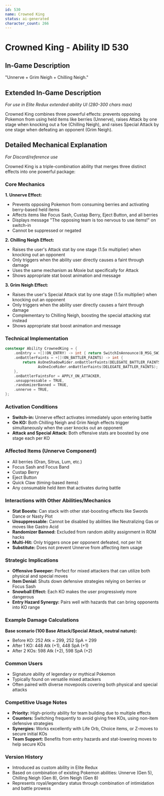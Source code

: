 ```yaml
---
id: 530
name: Crowned King
status: ai-generated
character_count: 266
---
```


# Crowned King - Ability ID 530

## In-Game Description
"Unnerve + Grim Neigh + Chilling Neigh."

## Extended In-Game Description
*For use in Elite Redux extended ability UI (280-300 chars max)*

Crowned King combines three powerful effects: prevents opposing Pokemon from using held items like berries (Unnerve), raises Attack by one stage when knocking out a foe (Chilling Neigh), and raises Special Attack by one stage when defeating an opponent (Grim Neigh).

## Detailed Mechanical Explanation
*For Discord/reference use*

Crowned King is a triple-combination ability that merges three distinct effects into one powerful package:

### Core Mechanics

**1. Unnerve Effect:**
- Prevents opposing Pokemon from consuming berries and activating berry-based held items
- Affects items like Focus Sash, Custap Berry, Eject Button, and all berries
- Displays message "The opposing team is too nervous to use items!" on switch-in
- Cannot be suppressed or negated

**2. Chilling Neigh Effect:**
- Raises the user's Attack stat by one stage (1.5x multiplier) when knocking out an opponent
- Only triggers when the ability user directly causes a faint through damage
- Uses the same mechanism as Moxie but specifically for Attack
- Shows appropriate stat boost animation and message

**3. Grim Neigh Effect:**
- Raises the user's Special Attack stat by one stage (1.5x multiplier) when knocking out an opponent  
- Only triggers when the ability user directly causes a faint through damage
- Complementary to Chilling Neigh, boosting the special attacking stat instead
- Shows appropriate stat boost animation and message

### Technical Implementation
```cpp
constexpr Ability CrownedKing = {
    .onEntry = +[](ON_ENTRY) -> int { return SwitchInAnnounce(B_MSG_SWITCHIN_CROWNEDKING); },
    .onBattlerFaints = +[](ON_BATTLER_FAINTS) -> int {
        return AsOneShadowRider.onBattlerFaints(DELEGATE_BATTLER_FAINTS) | 
               AsOneIceRider.onBattlerFaints(DELEGATE_BATTLER_FAINTS);
    },
    .onBattlerFaintsFor = APPLY_ON_ATTACKER,
    .unsuppressable = TRUE,
    .randomizerBanned = TRUE,
    .unnerve = TRUE,
};
```

### Activation Conditions
- **Switch-in:** Unnerve effect activates immediately upon entering battle
- **On KO:** Both Chilling Neigh and Grim Neigh effects trigger simultaneously when the user knocks out an opponent
- **Attack and Special Attack:** Both offensive stats are boosted by one stage each per KO

### Affected Items (Unnerve Component)
- All berries (Oran, Sitrus, Lum, etc.)
- Focus Sash and Focus Band
- Custap Berry
- Eject Button
- Quick Claw (timing-based items)
- Any consumable held item that activates during battle

### Interactions with Other Abilities/Mechanics
- **Stat Boosts:** Can stack with other stat-boosting effects like Swords Dance or Nasty Plot
- **Unsuppressable:** Cannot be disabled by abilities like Neutralizing Gas or moves like Gastro Acid  
- **Randomizer Banned:** Excluded from random ability assignment in ROM hacks
- **Multi-Hit:** Only triggers once per opponent defeated, not per hit
- **Substitute:** Does not prevent Unnerve from affecting item usage

### Strategic Implications
- **Offensive Sweeper:** Perfect for mixed attackers that can utilize both physical and special moves
- **Item Denial:** Shuts down defensive strategies relying on berries or Focus Sash
- **Snowball Effect:** Each KO makes the user progressively more dangerous
- **Entry Hazard Synergy:** Pairs well with hazards that can bring opponents into KO range

### Example Damage Calculations
**Base scenario (100 Base Attack/Special Attack, neutral nature):**
- Before KO: 252 Atk = 299, 252 SpA = 299
- After 1 KO: 448 Atk (+1), 448 SpA (+1) 
- After 2 KOs: 598 Atk (+2), 598 SpA (+2)

### Common Users
- Signature ability of legendary or mythical Pokemon
- Typically found on versatile mixed attackers
- Often paired with diverse movepools covering both physical and special attacks

### Competitive Usage Notes
- **Priority:** High-priority ability for team building due to multiple effects
- **Counters:** Switching frequently to avoid giving free KOs, using non-item defensive strategies
- **Synergies:** Works excellently with Life Orb, Choice items, or Z-moves to secure initial KOs
- **Team Support:** Benefits from entry hazards and stat-lowering moves to help secure KOs

### Version History
- Introduced as custom ability in Elite Redux
- Based on combination of existing Pokemon abilities: Unnerve (Gen 5), Chilling Neigh (Gen 8), Grim Neigh (Gen 8)
- Represents royal/legendary status through combination of intimidation and battle prowess